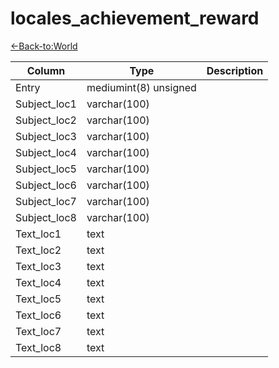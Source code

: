 # locales_achievement_reward

[<-Back-to:World](database-world.md)


Column | Type | Description
--- | --- | ---
Entry | mediumint(8) unsigned | 
Subject_loc1 | varchar(100) | 
Subject_loc2 | varchar(100) | 
Subject_loc3 | varchar(100) | 
Subject_loc4 | varchar(100) | 
Subject_loc5 | varchar(100) | 
Subject_loc6 | varchar(100) | 
Subject_loc7 | varchar(100) | 
Subject_loc8 | varchar(100) | 
Text_loc1 | text | 
Text_loc2 | text | 
Text_loc3 | text | 
Text_loc4 | text | 
Text_loc5 | text | 
Text_loc6 | text | 
Text_loc7 | text | 
Text_loc8 | text | 

